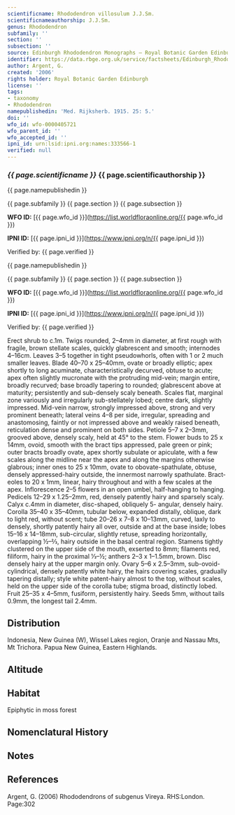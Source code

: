 ```yaml
---
scientificname: Rhododendron villosulum J.J.Sm.
scientificnameauthorship: J.J.Sm.
genus: Rhododendron
subfamily: ''
section: ''
subsection: ''
source: Edinburgh Rhododendron Monographs – Royal Botanic Garden Edinburgh
identifier: https://data.rbge.org.uk/service/factsheets/Edinburgh_Rhododendron_Monographs.xhtml
author: Argent, G.
created: '2006'
rights holder: Royal Botanic Garden Edinburgh
license: ''
tags:
- taxonomy
- Rhododendron
namepublishedin: 'Med. Rijksherb. 1915. 25: 5.'
doi: ''
wfo_id: wfo-0000405721
wfo_parent_id: ''
wfo_accepted_id: ''
ipni_id: urn:lsid:ipni.org:names:333566-1
verified: null
---
```

### _{{ page.scientificname }}_ {{ page.scientificauthorship }}
 {{ page.namepublishedin }}

{{ page.subfamily }} {{ page.section }} {{ page.subsection }}

**WFO ID:** [{{ page.wfo_id }}](https://list.worldfloraonline.org/{{ page.wfo_id }})

**IPNI ID:** [{{ page.ipni_id }}](https://www.ipni.org/n/{{ page.ipni_id }})

Verified by: {{ page.verified }}

 {{ page.namepublishedin }}

{{ page.subfamily }} {{ page.section }} {{ page.subsection }}

**WFO ID:** [{{ page.wfo_id }}](https://list.worldfloraonline.org/{{ page.wfo_id }})

**IPNI ID:** [{{ page.ipni_id }}](https://www.ipni.org/n/{{ page.ipni_id }})

Verified by: {{ page.verified }}



Erect shrub to c.1m. Twigs rounded, 2–4mm in diam­eter, at first rough with fragile, brown stellate scales, quickly glabrescent and smooth; internodes 4–16cm. Leaves 3–5 together in tight pseudowhorls, often with 1 or 2 much smaller leaves. Blade 40–70 x 25–40mm, ovate or broadly elliptic; apex shortly to long acuminate, characteristically decurved, obtuse to acute; apex often slightly mucron­ate with the protruding mid-vein; margin entire, broadly recurved; base broadly tapering to rounded; glabrescent above at maturity; persistently and sub-densely scaly beneath. Scales flat, marginal zone variously and irregularly sub-stellately lobed; centre dark, slightly impressed. Mid-vein narrow, strongly impressed above, strong and very prominent beneath; lateral veins 4–8 per side, irregular, spreading and anastomosing, faintly or not impressed above and weakly raised beneath, reticulation dense and prominent on both sides. Petiole 5–7 x 2–3mm, grooved above, densely scaly, held at 45° to the stem. Flower buds to 25 x 14mm, ovoid, smooth with the bract tips appressed, pale green or pink; outer bracts broadly ovate, apex shortly subulate or apiculate, with a few scales along the midline near the apex and along the margins otherwise glabrous; inner ones to 25 x 10mm, ovate to obovate-spathulate, obtuse, densely appressed-hairy outside, the innermost narrowly spathulate. Bract­eoles to 20 x 1mm, linear, hairy throughout and with a few scales at the apex. Inflorescence 2–5 flowers in an open umbel, half-hanging to hanging. Pedicels 12–29 x 1.25–2mm, red, densely patently hairy and sparsely scaly. Calyx c.4mm in diameter, disc-shaped, obliquely 5- angular, densely hairy. Corolla 35–40 x 35–40mm, tubular below, expanded distally, oblique, dark to light red, without scent; tube 20–26 x 7–8 x 10–13mm, curved, laxly to densely, shortly patently hairy all over, outside and at the base inside; lobes 15–16 x 14–18mm, sub-circular, slightly retuse, spreading horizontally, overlapping ½–2⁄3, hairy outside in the basal central region. Stamens tightly clustered on the upper side of the mouth, exserted to 8mm; filaments red, filiform, hairy in the proximal 1⁄3–½; anthers 2–3 x 1–1.5mm, brown. Disc densely hairy at the upper margin only. Ovary 5–6 x 2.5–3mm, sub-ovoid-cylindrical, densely patently white hairy, the hairs covering scales, gradually tapering distally; style white patent-hairy almost to the top, without scales, held on the upper side of the corolla tube; stigma broad, distinctly lobed. Fruit 25–35 x 4–5mm, fusiform, persistently hairy. Seeds 5mm, without tails 0.9mm, the longest tail 2.4mm.

## Distribution
Indonesia, New Guinea (W), Wissel Lakes region, Oranje and Nassau Mts, Mt Trichora. Papua New Guinea, Eastern Highlands.

## Altitude


## Habitat
Epiphytic in moss forest

## Nomenclatural History

                       
## Notes


## References

Argent, G. (2006) Rhododendrons of subgenus Vireya. RHS:London. Page:302
